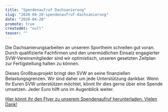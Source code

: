 ```yaml
---
title: "Spendenaufruf Dachsanierung"
slug: "2020-04-20-spendenaufruf-dachsanierung"
date: "2020-04-20"
promote: true
createdAt: "null"
teaser: ""
---
```

Die Dachsanierungsarbeiten an unserem Sportheim schreiten gut voran. Durch qualifizierte Fachfirmen und den unermüdlichen Einsatz engagierter SVW-Vereinsmitglieder sind wir optimistisch, unseren gesetzten Zeitplan zur Fertigstellung halten zu können.

Dieses Großbauprojekt bringt den SVW an seine finanziellen Belastungsgrenzen. Wir sind daher um jede Unterstützung dankbar. Wenn Ihr Euren SVW unterstützen möchtet, könnt Ihr dies gerne über eine Spende umsetzen. Jeder Euro hilft uns im Augenblick weiter.


<a href="t3://file?uid=107">Hier könnt ihr den Flyer zu unserem Spendenaufruf herunterladen. Vielen Dank!</a>
